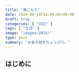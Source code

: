 ```yaml
---
title: "巣ごもり"
date: 2024-08-14T14:09:05+09:00
draft: true
categories: [ "日記" ]
tags: [ "生活" ]
image: "images/2024/"
type: post
summary: "お金の話をちょっぴり。"
---
```


## はじめに

<!-- TODO: 生活にどのくらいお金が必要かを簡単に論じる -->
<!-- TODO: 大学に行きながらアルバイトする話 -->
<!-- TODO: 資産形成する話 -->
